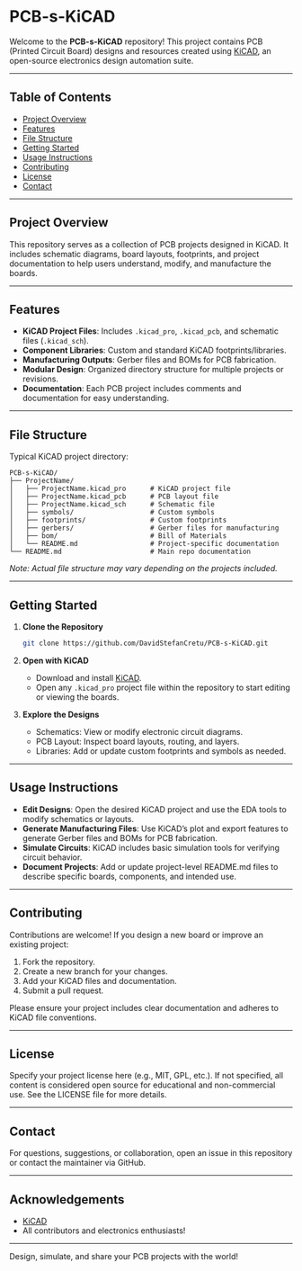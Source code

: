 # PCB-s-KiCAD

Welcome to the **PCB-s-KiCAD** repository! This project contains PCB (Printed Circuit Board) designs and resources created using [KiCAD](https://www.kicad.org/), an open-source electronics design automation suite.

---

## Table of Contents

- [Project Overview](#project-overview)
- [Features](#features)
- [File Structure](#file-structure)
- [Getting Started](#getting-started)
- [Usage Instructions](#usage-instructions)
- [Contributing](#contributing)
- [License](#license)
- [Contact](#contact)

---

## Project Overview

This repository serves as a collection of PCB projects designed in KiCAD. It includes schematic diagrams, board layouts, footprints, and project documentation to help users understand, modify, and manufacture the boards.

---

## Features

- **KiCAD Project Files**: Includes `.kicad_pro`, `.kicad_pcb`, and schematic files (`.kicad_sch`).
- **Component Libraries**: Custom and standard KiCAD footprints/libraries.
- **Manufacturing Outputs**: Gerber files and BOMs for PCB fabrication.
- **Modular Design**: Organized directory structure for multiple projects or revisions.
- **Documentation**: Each PCB project includes comments and documentation for easy understanding.

---

## File Structure

Typical KiCAD project directory:

```
PCB-s-KiCAD/
├── ProjectName/
│   ├── ProjectName.kicad_pro      # KiCAD project file
│   ├── ProjectName.kicad_pcb      # PCB layout file
│   ├── ProjectName.kicad_sch      # Schematic file
│   ├── symbols/                   # Custom symbols
│   ├── footprints/                # Custom footprints
│   ├── gerbers/                   # Gerber files for manufacturing
│   ├── bom/                       # Bill of Materials
│   └── README.md                  # Project-specific documentation
└── README.md                      # Main repo documentation
```

_Note: Actual file structure may vary depending on the projects included._

---

## Getting Started

1. **Clone the Repository**
   ```bash
   git clone https://github.com/DavidStefanCretu/PCB-s-KiCAD.git
   ```
2. **Open with KiCAD**
   - Download and install [KiCAD](https://www.kicad.org/download/).
   - Open any `.kicad_pro` project file within the repository to start editing or viewing the boards.

3. **Explore the Designs**
   - Schematics: View or modify electronic circuit diagrams.
   - PCB Layout: Inspect board layouts, routing, and layers.
   - Libraries: Add or update custom footprints and symbols as needed.

---

## Usage Instructions

- **Edit Designs**: Open the desired KiCAD project and use the EDA tools to modify schematics or layouts.
- **Generate Manufacturing Files**: Use KiCAD’s plot and export features to generate Gerber files and BOMs for PCB fabrication.
- **Simulate Circuits**: KiCAD includes basic simulation tools for verifying circuit behavior.
- **Document Projects**: Add or update project-level README.md files to describe specific boards, components, and intended use.

---

## Contributing

Contributions are welcome! If you design a new board or improve an existing project:
1. Fork the repository.
2. Create a new branch for your changes.
3. Add your KiCAD files and documentation.
4. Submit a pull request.

Please ensure your project includes clear documentation and adheres to KiCAD file conventions.

---

## License

Specify your project license here (e.g., MIT, GPL, etc.). If not specified, all content is considered open source for educational and non-commercial use. See the LICENSE file for more details.

---

## Contact

For questions, suggestions, or collaboration, open an issue in this repository or contact the maintainer via GitHub.

---

## Acknowledgements

- [KiCAD](https://www.kicad.org/)
- All contributors and electronics enthusiasts!

---

Design, simulate, and share your PCB projects with the world!
